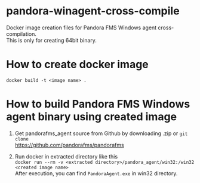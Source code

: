 # pandora-winagent-cross-compile
Docker image creation files for Pandora FMS Windows agent cross-compilation.  
This is only for creating 64bit binary.

# How to create docker image  
`docker build -t <image name> .`

# How to build Pandora FMS Windows agent binary using created image
1. Get pandorafms_agent source from Github by downloading .zip or `git clone`  
<https://github.com/pandorafms/pandorafms>

2. Run docker in extracted directory like this  
`docker run --rm -v <extracted directory>/pandora_agent/win32:/win32 <created image name>`  
After execution, you can find `PandoraAgent.exe` in win32 directory.
